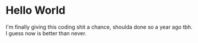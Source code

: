 # Hello World
I'm finally giving this coding shit a chance, shoulda done so a year ago tbh.
I guess now is better than never.
